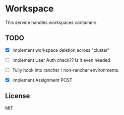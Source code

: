 # Workspace

This service handles workspaces containers.

## TODO

* [x] Implement workspace deletion across "cluster"
* [ ] Implement User Auth check?? Is it even needed.
* [ ] Fully hook into rancher / non-rancher environments.
* [x] Implement Assignment POST


## License

MIT
